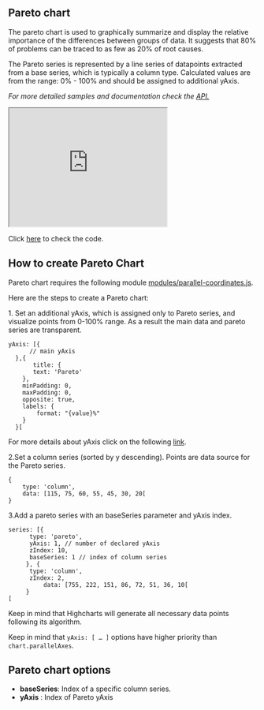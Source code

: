 Pareto chart
-----

The pareto chart is used to graphically summarize and display the relative importance of the differences between groups of data. It suggests that 80% of problems can be traced to as few as 20% of root causes.

The Pareto series is represented by a line series of datapoints extracted from a base series, which is typically a column type. Calculated values are from the range: 0% - 100% and should be assigned to additional yAxis.

_For more detailed samples and documentation check the [API.](http://api.highcharts.com/highcharts/plotOptions.pareto)_

<iframe width="320" height="240" src="https://www.highcharts.com/samples/view.php?path=highcharts/demo/pareto"></iframe>

Click [here](http://jsfiddle.net/gh/get/library/pure/highcharts/highcharts/tree/master/samples/highcharts/demo/pareto/) to check the code.

How to create Pareto Chart
--------------------------

Pareto chart requires the following module [modules/parallel-coordinates.js](https://code.highcharts.com/modules/parallel-coordinates.js).

Here are the steps to create a Pareto chart:

1\. Set an additional yAxis, which is assigned only to Pareto series, and visualize points from 0-100% range. As a result the main data and pareto series are transparent.

    
    yAxis: [{
          // main yAxis
      },{
           title: {
           text: 'Pareto'
        },
        minPadding: 0,
        maxPadding: 0,
        opposite: true,
        labels: {
        	format: "{value}%"
        }
      }[
    

For more details about yAxis click on the following [link](http://api.highcharts.com/highcharts/yAxis).

2.Set a column series (sorted by y descending). Points are data source for the Pareto series.

    
    {
        type: 'column',
        data: [115, 75, 60, 55, 45, 30, 20[
    }
    

3.Add a pareto series with an baseSeries parameter and yAxis index.

    
    series: [{
    	  type: 'pareto',
    	  yAxis: 1, // number of declared yAxis
    	  zIndex: 10,
    	  baseSeries: 1 // index of column series
    	 }, {
    	  type: 'column',
    	  zIndex: 2,
              data: [755, 222, 151, 86, 72, 51, 36, 10[
    	 }  
    [
    

Keep in mind that Highcharts will generate all necessary data points following its algorithm.

Keep in mind that `yAxis: [ … ]` options have higher priority than `chart.parallelAxes`.

Pareto chart options
--------------------

*   **baseSeries**: Index of a specific column series.
*   **yAxis** : Index of Pareto yAxis
